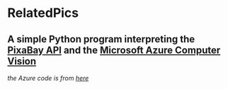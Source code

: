 # RelatedPics
## A simple Python program interpreting the [PixaBay API](https://pixabay.com/api/docs/) and the [Microsoft Azure Computer Vision](https://azure.microsoft.com/en-us/services/cognitive-services/computer-vision/)


*the Azure code is from [here](https://docs.microsoft.com/en-us/azure/cognitive-services/computer-vision/quickstarts-sdk/python-sdk)*

